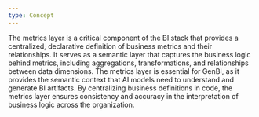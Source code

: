```yaml
---
type: Concept
---
```


The metrics layer is a critical component of the BI stack that provides a centralized, declarative definition of business metrics and their relationships. It serves as a semantic layer that captures the business logic behind metrics, including aggregations, transformations, and relationships between data dimensions. The metrics layer is essential for GenBI, as it provides the semantic context that AI models need to understand and generate BI artifacts. By centralizing business definitions in code, the metrics layer ensures consistency and accuracy in the interpretation of business logic across the organization.